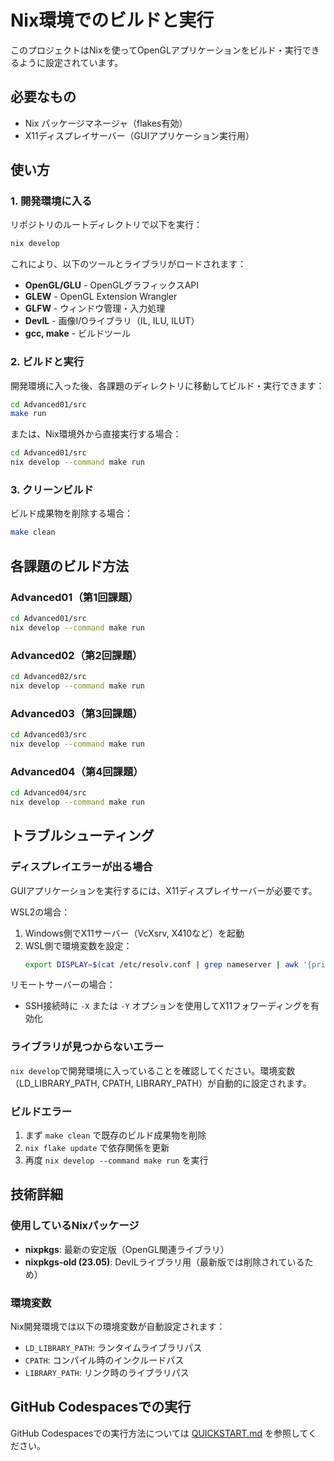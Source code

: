 # Nix環境でのビルドと実行

このプロジェクトはNixを使ってOpenGLアプリケーションをビルド・実行できるように設定されています。

## 必要なもの

- Nix パッケージマネージャ（flakes有効）
- X11ディスプレイサーバー（GUIアプリケーション実行用）

## 使い方

### 1. 開発環境に入る

リポジトリのルートディレクトリで以下を実行：

```bash
nix develop
```

これにより、以下のツールとライブラリがロードされます：
- **OpenGL/GLU** - OpenGLグラフィックスAPI
- **GLEW** - OpenGL Extension Wrangler
- **GLFW** - ウィンドウ管理・入力処理
- **DevIL** - 画像I/Oライブラリ（IL, ILU, ILUT）
- **gcc, make** - ビルドツール

### 2. ビルドと実行

開発環境に入った後、各課題のディレクトリに移動してビルド・実行できます：

```bash
cd Advanced01/src
make run
```

または、Nix環境外から直接実行する場合：

```bash
cd Advanced01/src
nix develop --command make run
```

### 3. クリーンビルド

ビルド成果物を削除する場合：

```bash
make clean
```

## 各課題のビルド方法

### Advanced01（第1回課題）
```bash
cd Advanced01/src
nix develop --command make run
```

### Advanced02（第2回課題）
```bash
cd Advanced02/src
nix develop --command make run
```

### Advanced03（第3回課題）
```bash
cd Advanced03/src
nix develop --command make run
```

### Advanced04（第4回課題）
```bash
cd Advanced04/src
nix develop --command make run
```

## トラブルシューティング

### ディスプレイエラーが出る場合

GUIアプリケーションを実行するには、X11ディスプレイサーバーが必要です。

WSL2の場合：
1. Windows側でX11サーバー（VcXsrv, X410など）を起動
2. WSL側で環境変数を設定：
   ```bash
   export DISPLAY=$(cat /etc/resolv.conf | grep nameserver | awk '{print $2}'):0
   ```

リモートサーバーの場合：
- SSH接続時に `-X` または `-Y` オプションを使用してX11フォワーディングを有効化

### ライブラリが見つからないエラー

`nix develop`で開発環境に入っていることを確認してください。環境変数（LD_LIBRARY_PATH, CPATH, LIBRARY_PATH）が自動的に設定されます。

### ビルドエラー

1. まず `make clean` で既存のビルド成果物を削除
2. `nix flake update` で依存関係を更新
3. 再度 `nix develop --command make run` を実行

## 技術詳細

### 使用しているNixパッケージ

- **nixpkgs**: 最新の安定版（OpenGL関連ライブラリ）
- **nixpkgs-old (23.05)**: DevILライブラリ用（最新版では削除されているため）

### 環境変数

Nix開発環境では以下の環境変数が自動設定されます：

- `LD_LIBRARY_PATH`: ランタイムライブラリパス
- `CPATH`: コンパイル時のインクルードパス
- `LIBRARY_PATH`: リンク時のライブラリパス

## GitHub Codespacesでの実行

GitHub Codespacesでの実行方法については [QUICKSTART.md](./QUICKSTART.md) を参照してください。
